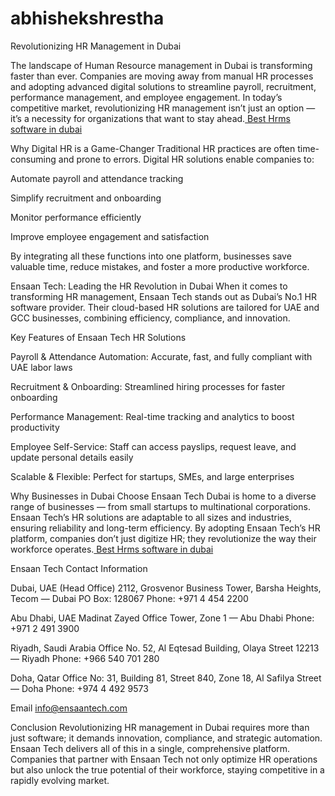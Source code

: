 # abhishekshrestha
Revolutionizing HR Management in Dubai

The landscape of Human Resource management in Dubai is transforming faster than ever. Companies are moving away from manual HR processes and adopting advanced digital solutions to streamline payroll, recruitment, performance management, and employee engagement. In today’s competitive market, revolutionizing HR management isn’t just an option — it’s a necessity for organizations that want to stay ahead.<a href="https://ensaantech.com/blog/best-hr-software-in-dubai-uae-middleeast/"> Best Hrms software in dubai </a>


Why Digital HR is a Game-Changer
Traditional HR practices are often time-consuming and prone to errors. Digital HR solutions enable companies to:

Automate payroll and attendance tracking

Simplify recruitment and onboarding

Monitor performance efficiently

Improve employee engagement and satisfaction

By integrating all these functions into one platform, businesses save valuable time, reduce mistakes, and foster a more productive workforce.

Ensaan Tech: Leading the HR Revolution in Dubai
When it comes to transforming HR management, Ensaan Tech stands out as Dubai’s No.1 HR software provider. Their cloud-based HR solutions are tailored for UAE and GCC businesses, combining efficiency, compliance, and innovation.

Key Features of Ensaan Tech HR Solutions

Payroll & Attendance Automation: Accurate, fast, and fully compliant with UAE labor laws

Recruitment & Onboarding: Streamlined hiring processes for faster onboarding

Performance Management: Real-time tracking and analytics to boost productivity

Employee Self-Service: Staff can access payslips, request leave, and update personal details easily

Scalable & Flexible: Perfect for startups, SMEs, and large enterprises 

Why Businesses in Dubai Choose Ensaan Tech
Dubai is home to a diverse range of businesses — from small startups to multinational corporations. Ensaan Tech’s HR solutions are adaptable to all sizes and industries, ensuring reliability and long-term efficiency. By adopting Ensaan Tech’s HR platform, companies don’t just digitize HR; they revolutionize the way their workforce operates.<a href="https://ensaantech.com/blog/best-hr-software-in-dubai-uae-middleeast/"> Best Hrms software in dubai </a>


Ensaan Tech Contact Information

Dubai, UAE (Head Office)
2112, Grosvenor Business Tower, Barsha Heights, Tecom — Dubai
PO Box: 128067
Phone: +971 4 454 2200

Abu Dhabi, UAE
Madinat Zayed Office Tower, Zone 1 — Abu Dhabi
Phone: +971 2 491 3900

Riyadh, Saudi Arabia
Office No. 52, Al Eqtesad Building, Olaya Street 12213 — Riyadh
Phone: +966 540 701 280

Doha, Qatar
Office No: 31, Building 81, Street 840, Zone 18, Al Safilya Street — Doha
Phone: +974 4 492 9573

Email
info@ensaantech.com

Conclusion
Revolutionizing HR management in Dubai requires more than just software; it demands innovation, compliance, and strategic automation. Ensaan Tech delivers all of this in a single, comprehensive platform. Companies that partner with Ensaan Tech not only optimize HR operations but also unlock the true potential of their workforce, staying competitive in a rapidly evolving market.
